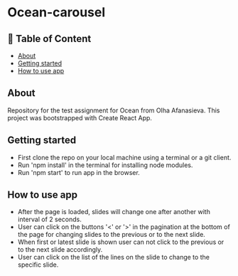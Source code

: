 # Ocean-carousel

## 📝 Table of Content

- [About](#about)
- [Getting started](#getting-started)
- [How to use app](#how-to-use-app)

## About <a name = "about"></a>

Repository for the test assignment for Ocean from Olha Afanasieva.
This project was bootstrapped with Create React App.

## Getting started <a name = "getting-started"></a>

- First clone the repo on your local machine using a terminal or a git client.
- Run 'npm install' in the terminal for installing node modules.
- Run 'npm start' to run app in the browser.

## How to use app <a name = "how-to-use-app"></a>

- After the page is loaded, slides will change one after another with interval of 2 seconds.
- User can click on the buttons '<' or '>' in the pagination at the bottom of the page for changing slides to the previous or to the next slide.
- When first or latest slide is shown user can not click to the previous or to the next slide accordingly.
- User can click on the list of the lines on the slide to change to the specific slide.
